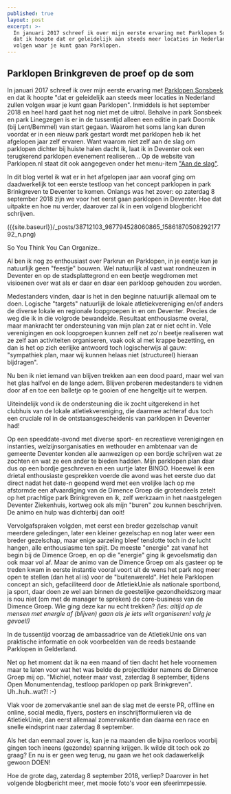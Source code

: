 ```yaml
---
published: true
layout: post
excerpt: >-
  In januari 2017 schreef ik over mijn eerste ervaring met Parklopen Sonsbeek en
  dat ik hoopte dat er geleidelijk aan steeds meer locaties in Nederland zullen
  volgen waar je kunt gaan Parklopen.
---
```

## Parklopen Brinkgreven de proef op de som

In januari 2017 schreef ik over mijn eerste ervaring met  [Parklopen Sonsbeek](https://mzandbelt.github.io/Parklopen-Sonsbeek/) en dat ik hoopte "dat er geleidelijk aan steeds meer locaties in Nederland zullen volgen waar je kunt gaan Parklopen". Inmiddels is het september 2018 en heel hard gaat het nog niet met de uitrol. Behalve in park Sonsbeek en park Linegzegen is er in de tussentijd alleen een editie in park Doornik (bij Lent/Bemmel) van start gegaan. Waarom het soms lang kan duren voordat er in een nieuw park gestart wordt met parklopen heb ik het afgelopen jaar zelf ervaren. Want waarom niet zelf aan de slag om parklopen dichter bij huiste halen dacht ik, laat ik in Deventer ook een terugkerend parklopen evenement realiseren... Op de website van Parklopen.nl staat dit ook aangegeven onder het menu-item ["Aan de slag"](https://www.parklopen.nl/aan-de-slag/).

In dit blog vertel ik wat er in het afgelopen jaar aan vooraf ging om daadwerkelijk tot een eerste testloop van het concept parklopen in park Brinkgreven te Deventer te komen. Onlangs was het zover: op zaterdag 8 september 2018 zijn we voor het eerst gaan parklopen in Deventer. Hoe dat uitpakte en hoe nu verder, daarover zal ik in een volgend blogbericht schrijven. 

<img>({{site.baseurl}}/_posts/38712103_987794528060865_1586187050829217792_n.png)</img>


So You Think You Can Organize..

Al ben ik nog zo enthousiast over Parkrun en Parklopen, in je eentje kun je natuurlijk geen "feestje" bouwen. Wel natuurlijk al vast wat rondneuzen in Deventer en op de stadsplattegrond en een beetje wegdromen met visioenen over wat als er daar en daar een parkloop gehouden zou worden.

Medestanders vinden, daar is het in den beginne natuurlijk allemaal om te doen. Logische "targets" natuurlijk de lokale atletiekvereniging en/of anders de diverse lokale en regionale loopgroepen in en om Deventer. Precies de weg die ik in die volgrode bewandelde. Resultaat enthousiasme overal, maar mankracht ter ondersteuning van mijn plan zat er niet echt in. Vele verenigingen en ook loopgroepen kunnen zelf net zo'n beetje realiseren wat ze zelf aan activiteiten organiseren, vaak ook al met krappe bezetting, en dan is het op zich eerlijke antwoord toch logischerwijs al gauw: "sympathiek plan, maar wij kunnen helaas niet (structureel) hieraan bijdragen".

Nu ben ik niet iemand van blijven trekken aan een dood paard, maar wel van het glas halfvol en de lange adem. Blijven proberen medestanders te vidnen door af en toe een balletje op te gooien of ene hengeltje uit te werpen.

Uiteindelijk vond ik de ondersteuning die ik zocht uitgerekend in het clubhuis van de lokale atletiekvereniging, die daarmee achteraf dus toch een cruciale rol in de ontstaansgescheidenis van parklopen in Deventer had!

Op een speeddate-avond met diverse sport- en recreatieve verenigingen en instanties, welzijnsorganisaties en wethouder en ambtenaar van de gemeente Deventer konden alle aanwezigen op een bordje schrijven wat ze zochten en wat ze een ander te bieden hadden. Mijn parklopen plan daar dus op een bordje geschreven en een uurtje later BINGO. Hoeewel ik een drietal enthousiaste gesprekken voerde die avond was het eerste duo dat direct nadat het date-n geopend werd met een vrolijke lach op me afstormde een afvaardiging van de Dimence Groep die grotendeels zetelt op het prachtige park Brinkgreven en ik, zelf werkzaam in het naastgelegen Deventer Ziekenhuis, kortweg ook als mijn "buren" zou kunnen beschrijven. De animo en hulp was dichterbij dan ooit!

Vervolgafspraken volgden, met eerst een breder gezelschap vanuit meerdere geledingen, later een kleiner gezelschap en nog later weer een breder gezelschap, maar enige aarzeling bleef tenslotte toch in de lucht hangen, alle enthousiasme ten spijt. De meeste "energie" zat vanaf het begin bij de Dimence Groep, en op die "energie" ging ik gevoelsmatig dan ook maar vol af. Maar de animo van de Dimence Groep om als gasteer op te treden kwam in eerste instantie vooral voort uit de wens het park nog meer open te stellen (dan het al is) voor de "buitenwereld". Het hele Parklopen concept an sich, gefaciliteerd door de AtletiekUnie als nationale sportbond, ja sport, daar doen ze wel aan binnen de geestelijke gezondheidszorg maar is nou niet (om met de manager te spreken) de core-business van de Dimence Groep. Wie ging deze kar nu echt trekken?
*(les: altijd op de mensen met energie af (blijven) gaan als je iets wilt organiseren! volg je gevoel!)*

In de tussentijd voorzag de ambassadrice van de AtletiekUnie ons van praktische informatie en ook voorbeelden van de reeds bestaande Parklopen in Gelderland.

Net op het moment dat ik na een maand of tien dacht het hele voornemen maar te laten voor wat het was belde de projectleider namens de Dimence Groep mij op. "Michiel, noteer maar vast, zaterdag 8 september, tijdens Open Monumentendag, testloop parklopen op park Brinkgreven".
Uh..huh..wat?! :-)

Vlak voor de zomervakantie snel aan de slag met de eerste PR, offline en online, social media, flyers, posters en inschrijfformulieren via de AtletiekUnie, dan eerst allemaal zomervakantie dan daarna een race en snelle eindsprint naar zaterdag 8 september.

Als het dan eenmaal zover is, kan je na maanden die bijna roerloos voorbij gingen toch ineens (gezonde) spanning krijgen. Ik wilde dit toch ook zo graag? En nu is er geen weg terug, nu gaan we het ook dadawerkelijk gewoon DOEN!

Hoe de grote dag, zaterdag 8 september 2018, verliep?
Daarover in het volgende blogbericht meer, met mooie foto's voor een sfeerimrpessie.
